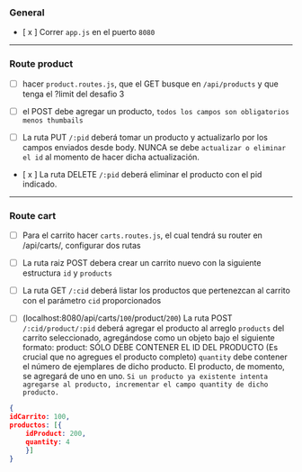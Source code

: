
### General
- [ x ] Correr ```app.js``` en el puerto ```8080```
***
### Route product
- [  ] hacer ```product.routes.js```, que el GET busque en ```/api/products``` y que tenga el ?limit del desafio 3
- [  ] el POST debe agregar un producto, ```todos los campos son obligatorios menos thumbails```

- [  ] La ruta PUT ```/:pid``` deberá tomar un producto y actualizarlo por los campos enviados desde body. NUNCA se debe ```actualizar o eliminar el id``` al momento de hacer dicha actualización.
- [ x ] La ruta DELETE ```/:pid``` deberá eliminar el producto con el pid indicado. 

***
### Route cart

- [  ] Para el carrito hacer ```carts.routes.js```, el cual tendrá su router en /api/carts/, configurar dos rutas

- [  ] La ruta raiz POST debera crear un carrito nuevo con la siguiente estructura ```id``` y ```products```

- [  ] La ruta GET ```/:cid``` deberá listar los productos que pertenezcan al carrito con el parámetro ```cid``` proporcionados

- [  ] (localhost:8080/api/carts/```100```/product/```200```) La ruta POST ```/:cid/product/:pid``` deberá agregar el producto al arreglo ```products``` del carrito seleccionado, agregándose como un objeto bajo el siguiente formato: product: SÓLO DEBE CONTENER EL ID DEL PRODUCTO (Es crucial que no agregues el producto completo)
```quantity``` debe contener el número de ejemplares de dicho producto. El producto, de momento, se agregará de uno en uno.
```Si un producto ya existente intenta agregarse al producto, incrementar el campo quantity de dicho producto.```
```json
{
idCarrito: 100,
productos: [{
    idProduct: 200, 
    quantity: 4
    }]
}
```